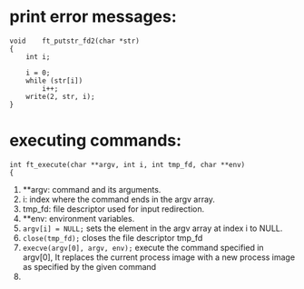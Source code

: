 # print error messages:
```
void	ft_putstr_fd2(char *str)
{
	int	i;

	i = 0;
	while (str[i])
		i++;
	write(2, str, i);
}
```
# executing commands:
```
int ft_execute(char **argv, int i, int tmp_fd, char **env)
{
```
1. **argv: command and its arguments.
2. i: index where the command ends in the argv array.
3. tmp_fd: file descriptor used for input redirection.
4. **env: environment variables.
5. ``` argv[i] = NULL; ``` sets the element in the argv array at index i to NULL.
6. ``` close(tmp_fd); ``` closes the file descriptor tmp_fd
7. ``` execve(argv[0], argv, env); ``` execute the command specified in argv[0], It replaces the current process image with a new process image as specified by the given command
8. 
